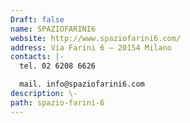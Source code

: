 ```yaml
---
Draft: false
name: SPAZIOFARINI6
website: http://www.spaziofarini6.com/
address: Via Farini 6 – 20154 Milano
contacts: |-
  tel. 02 6208 6626

  mail. info@spaziofarini6.com
description: \-
path: spazio-farini-6
---
```

